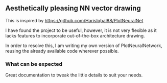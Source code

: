 ## Aesthetically pleasing NN vector drawing

This is inspired by https://github.com/HarisIqbal88/PlotNeuralNet

I have found the project to be useful, however, it is not very flexible as it lacks features to incorporate out-of-the-box architecture drawing.

In order to resolve this, I am writing my own version of PlotNeuralNetwork, reusing the already available code wherever possible.

### What can be expected
Great documentation to tweak the little details to suit your needs.
